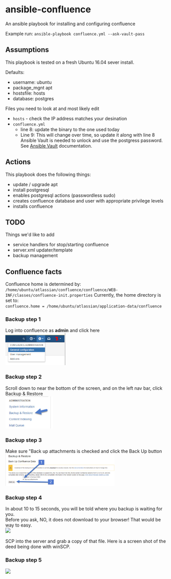 # ansible-confluence

An ansible playbook for installing and configuring confluence

Example run: `ansible-playbook confluence.yml --ask-vault-pass`

## Assumptions
This playbook is tested on a fresh Ubuntu 16.04 sever install.

Defaults:
  - username: ubuntu
  - package_mgnt apt
  - hostsfile: hosts
  - database: postgres

Files you need to look at and most likely edit
  - `hosts` - check the IP address matches your desination
  - `confluence.yml`
      - line 8: update the binary to the one used today
      - Line 9: This will change over time, so update it along with line 8
Ansible Vault is needed to unlock and use the postgress password.  See [Ansible Vault](http://docs.ansible.com/playbooks_vault.html) documentation.

## Actions
This playbook does the following things:
 * update / upgrade apt
 * install postgresql
 * enables postgresql actions (passwordless sudo)
 * creates confluence database and user with appropriate privilege levels
 * installs confluence
 
## TODO
Things we'd like to add
 * service handlers for stop/starting confluence
 * server.xml updater/template
 * backup management  

## Confluence facts
Confluence home is determined by:   
  `/home/ubuntu/atlassian/confluence/confluence/WEB-INF/classes/confluence-init.properties`
Currently, the home directory is set to:  
   `confluence.home = /home/ubuntu/atlassian/application-data/confluence`

### Backup step 1
Log into confluence as **admin** and click here  
<img src="images/confluence-backup-step-1.jpg" height="100" />

### Backup step 2
Scroll down to near the bottom of the screen, and on the left nav bar, click Backup &  Restore  
<img src="images/confluence-backup-step-2.jpg" height="100" />

### Backup step 3
Make sure "Back up attachments is checked and click the Back Up button  
<img src="images/confluence-backup-step-3.jpg" height="100" />

### Backup step 4
In about 10 to 15 seconds, you will be told where you backup is waiting for you.  
Before you ask, NO, it does not download to your browser!  That would be way to easy.  
<img src="confluence-backup-step-4.jpg" height="100" />

SCP into the server and grab a copy of that file. Here is a screen shot of the deed being done with winSCP.  
### Backup step 5
<img src="confluence-backup-step-5.jpg" height="300" />
